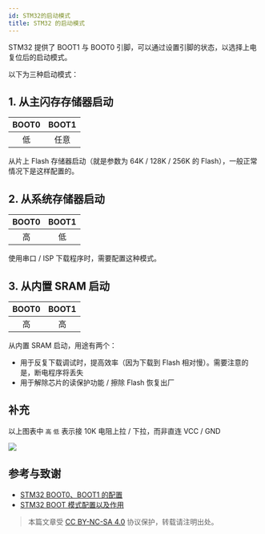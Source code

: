 ```yaml
---
id: STM32的启动模式
title: STM32 的启动模式
---
```


STM32 提供了 BOOT1 与 BOOT0 引脚，可以通过设置引脚的状态，以选择上电复位后的启动模式。

以下为三种启动模式：

## 1. 从主闪存存储器启动

| BOOT0 | BOOT1 |
| :---: | :---: |
|  低   | 任意  |

从片上 Flash 存储器启动（就是参数为 64K / 128K / 256K 的 Flash），一般正常情况下是这样配置的。

## 2. 从系统存储器启动

| BOOT0 | BOOT1 |
| :---: | :---: |
|  高   |  低   |

使用串口 / ISP 下载程序时，需要配置这种模式。

## 3. 从内置 SRAM 启动

| BOOT0 | BOOT1 |
| :---: | :---: |
|  高   |  高   |

从内置 SRAM 启动，用途有两个：

- 用于反复下载调试时，提高效率（因为下载到 Flash 相对慢）。需要注意的是，断电程序将丢失
- 用于解除芯片的读保护功能 / 擦除 Flash 恢复出厂

## 补充

以上图表中 `高` `低` 表示接 10K 电阻上拉 / 下拉，而非直连 VCC / GND

![](https://wiki-media-1253965369.cos.ap-guangzhou.myqcloud.com/img/20200603134417.jpg)

## 参考与致谢

- [STM32 BOOT0、BOOT1 的配置](https://blog.csdn.net/Creative_Team/article/details/79315876)
- [STM32 BOOT 模式配置以及作用](https://blog.csdn.net/weixin_34349320/article/details/86231081?utm_medium=distribute.pc_relevant.none-task-blog-BlogCommendFromMachineLearnPai2-1.nonecase&depth_1-utm_source=distribute.pc_relevant.none-task-blog-BlogCommendFromMachineLearnPai2-1.nonecase)



> 本篇文章受 [CC BY-NC-SA 4.0](https://creativecommons.org/licenses/by/4.0/deed.zh) 协议保护，转载请注明出处。

